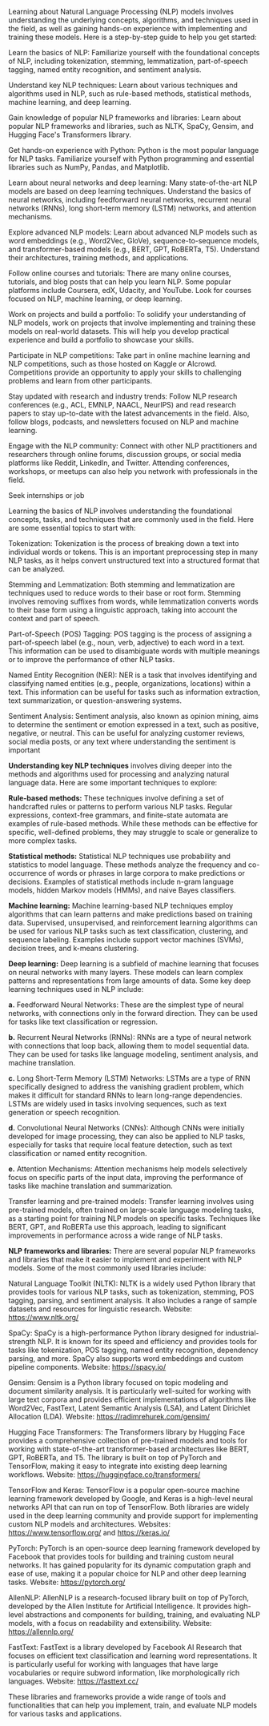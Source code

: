 Learning about Natural Language Processing (NLP) models involves understanding the underlying concepts, algorithms, and techniques used in the field, as well as gaining hands-on experience with implementing and training these models. Here is a step-by-step guide to help you get started:

Learn the basics of NLP:
Familiarize yourself with the foundational concepts of NLP, including tokenization, stemming, lemmatization, part-of-speech tagging, named entity recognition, and sentiment analysis.

Understand key NLP techniques:
Learn about various techniques and algorithms used in NLP, such as rule-based methods, statistical methods, machine learning, and deep learning.

Gain knowledge of popular NLP frameworks and libraries:
Learn about popular NLP frameworks and libraries, such as NLTK, SpaCy, Gensim, and Hugging Face's Transformers library.

Get hands-on experience with Python:
Python is the most popular language for NLP tasks. Familiarize yourself with Python programming and essential libraries such as NumPy, Pandas, and Matplotlib.

Learn about neural networks and deep learning:
Many state-of-the-art NLP models are based on deep learning techniques. Understand the basics of neural networks, including feedforward neural networks, recurrent neural networks (RNNs), long short-term memory (LSTM) networks, and attention mechanisms.

Explore advanced NLP models:
Learn about advanced NLP models such as word embeddings (e.g., Word2Vec, GloVe), sequence-to-sequence models, and transformer-based models (e.g., BERT, GPT, RoBERTa, T5). Understand their architectures, training methods, and applications.

Follow online courses and tutorials:
There are many online courses, tutorials, and blog posts that can help you learn NLP. Some popular platforms include Coursera, edX, Udacity, and YouTube. Look for courses focused on NLP, machine learning, or deep learning.

Work on projects and build a portfolio:
To solidify your understanding of NLP models, work on projects that involve implementing and training these models on real-world datasets. This will help you develop practical experience and build a portfolio to showcase your skills.

Participate in NLP competitions:
Take part in online machine learning and NLP competitions, such as those hosted on Kaggle or AIcrowd. Competitions provide an opportunity to apply your skills to challenging problems and learn from other participants.

Stay updated with research and industry trends:
Follow NLP research conferences (e.g., ACL, EMNLP, NAACL, NeurIPS) and read research papers to stay up-to-date with the latest advancements in the field. Also, follow blogs, podcasts, and newsletters focused on NLP and machine learning.

Engage with the NLP community:
Connect with other NLP practitioners and researchers through online forums, discussion groups, or social media platforms like Reddit, LinkedIn, and Twitter. Attending conferences, workshops, or meetups can also help you network with professionals in the field.

Seek internships or job


Learning the basics of NLP involves understanding the foundational concepts, tasks, and techniques that are commonly used in the field. Here are some essential topics to start with:

Tokenization: Tokenization is the process of breaking down a text into individual words or tokens. This is an important preprocessing step in many NLP tasks, as it helps convert unstructured text into a structured format that can be analyzed.

Stemming and Lemmatization: Both stemming and lemmatization are techniques used to reduce words to their base or root form. Stemming involves removing suffixes from words, while lemmatization converts words to their base form using a linguistic approach, taking into account the context and part of speech.

Part-of-Speech (POS) Tagging: POS tagging is the process of assigning a part-of-speech label (e.g., noun, verb, adjective) to each word in a text. This information can be used to disambiguate words with multiple meanings or to improve the performance of other NLP tasks.

Named Entity Recognition (NER): NER is a task that involves identifying and classifying named entities (e.g., people, organizations, locations) within a text. This information can be useful for tasks such as information extraction, text summarization, or question-answering systems.

Sentiment Analysis: Sentiment analysis, also known as opinion mining, aims to determine the sentiment or emotion expressed in a text, such as positive, negative, or neutral. This can be useful for analyzing customer reviews, social media posts, or any text where understanding the sentiment is important

**Understanding key NLP techniques** involves diving deeper into the methods and algorithms used for processing and analyzing natural language data. Here are some important techniques to explore:

**Rule-based methods:**
These techniques involve defining a set of handcrafted rules or patterns to perform various NLP tasks. Regular expressions, context-free grammars, and finite-state automata are examples of rule-based methods. While these methods can be effective for specific, well-defined problems, they may struggle to scale or generalize to more complex tasks.

**Statistical methods:**
Statistical NLP techniques use probability and statistics to model language. These methods analyze the frequency and co-occurrence of words or phrases in large corpora to make predictions or decisions. Examples of statistical methods include n-gram language models, hidden Markov models (HMMs), and naive Bayes classifiers.

**Machine learning:**
Machine learning-based NLP techniques employ algorithms that can learn patterns and make predictions based on training data. Supervised, unsupervised, and reinforcement learning algorithms can be used for various NLP tasks such as text classification, clustering, and sequence labeling. Examples include support vector machines (SVMs), decision trees, and k-means clustering.

**Deep learning:**
Deep learning is a subfield of machine learning that focuses on neural networks with many layers. These models can learn complex patterns and representations from large amounts of data. Some key deep learning techniques used in NLP include:

**a.** Feedforward Neural Networks: These are the simplest type of neural networks, with connections only in the forward direction. They can be used for tasks like text classification or regression.

**b.** Recurrent Neural Networks (RNNs): RNNs are a type of neural network with connections that loop back, allowing them to model sequential data. They can be used for tasks like language modeling, sentiment analysis, and machine translation.

**c.** Long Short-Term Memory (LSTM) Networks: LSTMs are a type of RNN specifically designed to address the vanishing gradient problem, which makes it difficult for standard RNNs to learn long-range dependencies. LSTMs are widely used in tasks involving sequences, such as text generation or speech recognition.

**d.** Convolutional Neural Networks (CNNs): Although CNNs were initially developed for image processing, they can also be applied to NLP tasks, especially for tasks that require local feature detection, such as text classification or named entity recognition.

**e.** Attention Mechanisms: Attention mechanisms help models selectively focus on specific parts of the input data, improving the performance of tasks like machine translation and summarization.

Transfer learning and pre-trained models:
Transfer learning involves using pre-trained models, often trained on large-scale language modeling tasks, as a starting point for training NLP models on specific tasks. Techniques like BERT, GPT, and RoBERTa use this approach, leading to significant improvements in performance across a wide range of NLP tasks.


**NLP frameworks and libraries:**
There are several popular NLP frameworks and libraries that make it easier to implement and experiment with NLP models. Some of the most commonly used libraries include:

Natural Language Toolkit (NLTK):
NLTK is a widely used Python library that provides tools for various NLP tasks, such as tokenization, stemming, POS tagging, parsing, and sentiment analysis. It also includes a range of sample datasets and resources for linguistic research.
Website: https://www.nltk.org/

SpaCy:
SpaCy is a high-performance Python library designed for industrial-strength NLP. It is known for its speed and efficiency and provides tools for tasks like tokenization, POS tagging, named entity recognition, dependency parsing, and more. SpaCy also supports word embeddings and custom pipeline components.
Website: https://spacy.io/

Gensim:
Gensim is a Python library focused on topic modeling and document similarity analysis. It is particularly well-suited for working with large text corpora and provides efficient implementations of algorithms like Word2Vec, FastText, Latent Semantic Analysis (LSA), and Latent Dirichlet Allocation (LDA).
Website: https://radimrehurek.com/gensim/

Hugging Face Transformers:
The Transformers library by Hugging Face provides a comprehensive collection of pre-trained models and tools for working with state-of-the-art transformer-based architectures like BERT, GPT, RoBERTa, and T5. The library is built on top of PyTorch and TensorFlow, making it easy to integrate into existing deep learning workflows.
Website: https://huggingface.co/transformers/

TensorFlow and Keras:
TensorFlow is a popular open-source machine learning framework developed by Google, and Keras is a high-level neural networks API that can run on top of TensorFlow. Both libraries are widely used in the deep learning community and provide support for implementing custom NLP models and architectures.
Websites: https://www.tensorflow.org/ and https://keras.io/

PyTorch:
PyTorch is an open-source deep learning framework developed by Facebook that provides tools for building and training custom neural networks. It has gained popularity for its dynamic computation graph and ease of use, making it a popular choice for NLP and other deep learning tasks.
Website: https://pytorch.org/

AllenNLP:
AllenNLP is a research-focused library built on top of PyTorch, developed by the Allen Institute for Artificial Intelligence. It provides high-level abstractions and components for building, training, and evaluating NLP models, with a focus on readability and extensibility.
Website: https://allennlp.org/

FastText:
FastText is a library developed by Facebook AI Research that focuses on efficient text classification and learning word representations. It is particularly useful for working with languages that have large vocabularies or require subword information, like morphologically rich languages.
Website: https://fasttext.cc/

These libraries and frameworks provide a wide range of tools and functionalities that can help you implement, train, and evaluate NLP models for various tasks and applications.


